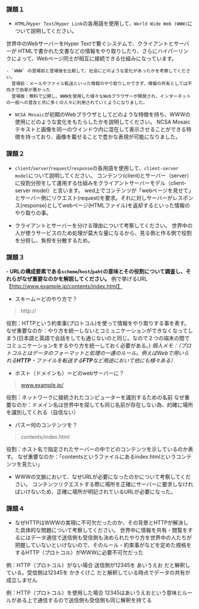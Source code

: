 ### 課題１

- `HTML`/`Hyper Text`/`Hyper Link`の各用語を使用して、`World Wide Web (WWW)`について説明してください。

世界中のWebサーバーをHyper Textで繋ぐシステムで、クライアントとサーバーが HTMLで書かれた文書などの情報をやり取りしたり、さらにハイパーリンクによって、Webページ同士が相互に接続できる仕組みになっています。

    - `WWW` の登場前と登場後を比較して、社会にどのような変化があったかを考察してください。
      登場前：メールやファイル転送といった情報のやり取りしかできず、情報の共有としては不向きで効率が悪かった
      登場後：無料で公開し、WWWを使用した様々なWebブラウザーが開発され、インターネットの一般への普及と共に多くの人々に利用されていくようになりました。
      
- `NCSA Mosaic`が初期のWebブラウザとしてどのような特徴を持ち、WWWの使用にどのような変化をもたらしたかを説明してください。
NCSA Mosaicテキストと画像を同一のウインドウ内に混在して表示させることができる特徴を持っており、画像を載せることで豊かな表現が可能になりました。
### 課題２

- `client`/`server`/`request`/`response`の各用語を使用して、`client-server model`について説明してください。
コンテンツ(client)とサーバー（server）に役割分担をして運用する仕組みをクライアントサーバーモデル（client-server model）と言います。
wed上でコンテンツが「webページを見せて」とサーバー側にリクエスト(request)を要求。それに対しサーバーがレスポンス(response)としてwebページ(HTMLファイル)を返却するといった情報のやり取りの事。

- クライアントとサーバーを分ける理由について考察してください。
世界中の人が使うサービスのため処理が莫大な量になるから、見る側と作る側で役割を分担し、負担を分散するため。


### 課題３

**- URLの構成要素である`scheme`/`host`/`paht`の意味とその役割について調査し、それらがなぜ重要なのかを解説してください。**
例で挙げるURL  【http://www.example.jp/contents/index.html】
- スキーム＝どのやり方で？
> http://

役割：HTTPという約束事(プロトコル)を使って情報をやり取りする事を表す。
なぜ重要なのか：やり方を統一しないとコミュニケーションができなくなってしまう(日本語と英語で会話をしても通じないのと同じ。なので２つの端末の間でコミュニケーションをするやり方を統一しておく必要がある。)
_個人メモ：（プロトコルとはデータのフォーマットと処理の一連のルール。例えばWebで用いられる**HTTP**・ファイルを転送する**FTP**など用途において他にも様々ある）_

- ホスト（ドメインも）＝どのwebサーバーに？
> www.example.jp/

役割：ネットワークに接続されたコンピューターを識別するための名前
なぜ重要なのか：ドメイン名は世界中を探しても同じ名前が存在しない為、的確に場所を識別してくれる（自信ない）

- パス＝何のコンテンツを？
> contents/index.html

役割：ホスト名で指定されたサーバーの中でどのコンテンツを示しているのか表す。
なぜ重要なのか：「contentsというファイルにあるindex.htmlというコンテンツを見たい」

- WWWの文脈において、なぜURLが必要になったのかについて考察してください。
コンテンツリクエストする際に場所を正確にサーバーに要求しなければいけないため、正確に場所が明記されているURLが必要になった。

### 課題４

- なぜHTTPはWWWの実現に不可欠だったのか、その背景とHTTPが解決した具体的な問題について考察してください。
世界中に情報を共有・閲覧をするにはデータ通信で送信側も受信側も決められたやり方を世界中の人たちが把握していないといけないので、そのルール・約束事がなどを定めた規格をするHTTP（プロトコル）がWWWに必要不可欠だった

例：HTTP（プロトコル）がない場合
送信側が12345を あいうえお だと解釈している。受信側は12345を かきくけこ だと解釈している時点でデータの共有が成立しません

例：HTTP（プロトコル）を使用した場合
12345はあいうえおという意味とルールがある上で通信するので送信側も受信側も同じ解釈を持てる
